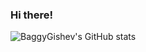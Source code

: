 ### Hi there!

![BaggyGishev's GitHub stats](https://github-readme-stats.vercel.app/api?username=BaggyGishev&show_icons=true&theme=radical)

